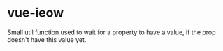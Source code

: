 # vue-ieow
Small util function used to wait for a property to have a value, if the prop doesn't have this value yet.
